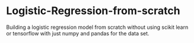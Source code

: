 # Logistic-Regression-from-scratch

Building a logistic regression model from scratch without using scikit learn or tensorflow with just numpy and pandas for the data set.
